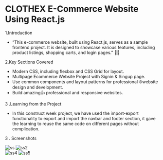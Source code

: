 # CLOTHEX E-Commerce Website  Using React.js


1.Introduction

 - “This e-commerce website, built using React.js, serves as a sample frontend project. It is designed to showcase  various features, including product listings, shopping carts, and login pages.” 🛒🌟
  
2.Key Sections Covered

- Modern CSS, including flexbox and CSS Grid for layout.<br>
- Multipage Ecommerce Website Project with Signin & Singup page.<br>
- Use common components and layout patterns for professional 🌐website design and development.<br>
- Build amazing👍 professional and responsive websites.<br>


3 .Learning from the Project

- In this construct week project, we have used the import-export functionality to export and import the navbar and footer section, it gave the learning to reuse the same code on different pages without complication.

3 . Screenshots

![ss](https://github.com/Rahul02M/CLOTHEX-E-commerce-website/assets/133855195/a93bbbd3-667a-4ee9-bf4e-88fe4dac9c76)      ![ss2](https://github.com/Rahul02M/CLOTHEX-E-commerce-website/assets/133855195/1c4a8757-7992-4f2a-8cfd-199767e56c8f) <br>
![ss4](https://github.com/Rahul02M/CLOTHEX-E-commerce-website/assets/133855195/46aa2e92-06f4-4fdb-80d7-976892023dd2)           ![ss5](https://github.com/Rahul02M/CLOTHEX-E-commerce-website/assets/133855195/6187f1c8-a598-47f7-afd1-312b6d28fe85)




